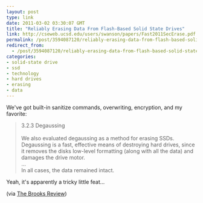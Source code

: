 ```yaml
---
layout: post
type: link
date: 2011-03-02 03:30:07 GMT
title: "Reliably Erasing Data From Flash-Based Solid State Drives"
link: http://cseweb.ucsd.edu/users/swanson/papers/Fast2011SecErase.pdf
permalink: /post/3594087120/reliably-erasing-data-from-flash-based-solid-state
redirect_from: 
  - /post/3594087120/reliably-erasing-data-from-flash-based-solid-state
categories:
- solid-state drive
- ssd
- technology
- hard drives
- erasing
- data
---
```

We've got built-in sanitize commands, overwriting, encryption, and my favorite:
<blockquote>
3.2.3 Degaussing<br>
<br>
We also evaluated degaussing as a method for erasing
SSDs. Degaussing is a fast, effective means of destroying hard drives, since it removes the disks low-level formatting (along with all the data) and damages the drive motor.<br>
...<br>
In all cases, the data remained intact.</blockquote>

Yeah, it's apparently a tricky little feat...

(via <a href="http://brooksreview.net/2011/02/ssd-erase/">The Brooks Review</a>)